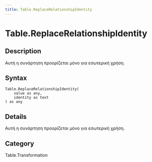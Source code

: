 ```yaml
---
title: Table.ReplaceRelationshipIdentity
---
```


# Table.ReplaceRelationshipIdentity


## Description

Αυτή η συνάρτηση προορίζεται μόνο για εσωτερική χρήση.


## Syntax

```powerquery
Table.ReplaceRelationshipIdentity(
    value as any,
    identity as text
) as any
```


## Details

Αυτή η συνάρτηση προορίζεται μόνο για εσωτερική χρήση.



## Category
Table.Transformation
